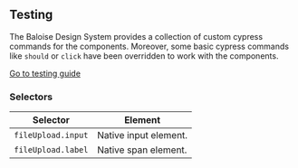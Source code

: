 ## Testing

The Baloise Design System provides a collection of custom cypress commands for the components. Moreover, some basic cypress commands like `should` or `click` have been overridden to work with the components.

<a class="sb-unstyled button is-primary" href="../?path=/docs/development-testing--documentation">Go to testing guide</a>

<!-- START: human documentation -->

<!-- END: human documentation -->

### Selectors

| Selector           | Element               |
| ------------------ | --------------------- |
| `fileUpload.input` | Native input element. |
| `fileUpload.label` | Native span element.  |
